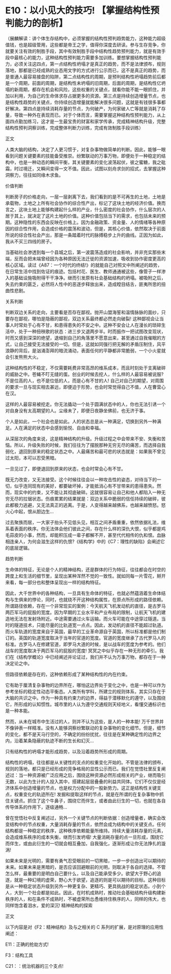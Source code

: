 # E10：以小见大的技巧! 【掌握结构性预判能力的剖析】

（展麟解读：讲个体生存结构中，必须掌握的结构性预判趋势能力，这种能力超级值钱，也是超级管用，这些都是帝王之学，值得你深度去研读。参与生存竞争，你就要关注有效的制胜手段，其中有效制胜手段中结构性趋势预判能力，就是有效手段中最核心的能力，这种结构性预判能力需要多加训练。要想掌握结构性预判能力，必须关注这四点，第一点结构性坍塌才是真正的趋势，而不是法律颁布，规则落地，那都是已经成熟的业态用文字的方式进行公示而已，这不是真正的趋势，而是普通人最容易接盘的陷阱，第二点结构性的周期，是预判结构性坍塌趋势前后都是一个周期，前面的周期，是结构性未坍塌的旧周期，后面的周期，是结构性亿坍塌的新周期，都存在机会和风险，这些权重的关键点，就看你能不能一眼抓住，并加以利用，为自己的生命体求存占据更多的资源。第三点是持续创造增量节点，也是结构性趋势的关键点，你持续创造增量就能解决很多问题，这就是有钱很多事都好解决。第四点是持续消耗存量的节点，为何破产，为何家破人亡等就是消耗了存量，导致一种外在表现而已。对于个体而言，需要掌握这种结构性预判能力，从上面四点勤加练习，这才是一生最宝贵的财富和家学传承，完成精神结构升级，完整结构性预判洞察训练，完成整体判断力训练，完成有效制胜手段训练）

正文

人类大脑的结构，决定了人更习惯于，对复杂事物做简单的判断。因此，能够一眼看到问题关键要素的技能备受推崇。纷繁联动的万事万物，即便处于一种稳定的结构中，也是一种动态的瞬间平衡，其关键要素的变化波荡起伏，彼之蜜糖，我之砒霜，时过境迁，又瞬间变得一文不值。因此，试图以刻舟求剑的招式，去掌握这种洞察力，往往如同缘木求鱼。

价值判断

判断房子的价格走向，一层一层剥离下去，我们看到的是不可再生的土地，土地是承载物，土地之上所有社会协作的综合性产出，标记了这块土地的经济价值。换而言之，这块土地上能够构建起什么样的产业，什么密度的社会协作，什么层次的人居于其上，就决定了这片土地的价值。这种价值包括当下的需求，也包括未来的预期。这种隐性的东西会反映在价格上。因为金融政策、资金量、人的情绪等各种原因的综合性作用，会造成价格的震荡和波动，但是，其核心价值，依然取决于前面所说的综合性社会产出，那是一条踏着时代的脉搏稳步上升的曲线。正因为如此，我从不买三四线的房子。

当基础社会渗透到每一个县城之后，第一波震荡造成的社会影响，并非充实那些末端，反而会把末端曾经因为各种原因无法迁徙的资源加速，吸收到协作密度更高的核心区域。读过《A87：一个时代的终结!》的就能自己对照文中所阐述的趋势，在日常生活中找到佐证的痕迹。包括村花、医生、教师通通被这些，像管子一样渗入的基础设施吸附得干干净净。继而引发原有社会基础结构的坍塌。被吸附之后，失去约束的匮乏，必然将人性中的恶逐步释放出来，造成瞠目结舌，匪夷所思的扭曲性悲剧。

关系判断

判断双边关系的走向，主要看是否存在鄙视。抛开山盟海誓和温情脉脉的面纱，只要存在鄙视，哪怕是隐蔽的鄙视，双边关系最终都必然走向破裂! 这种鄙视会让当事人时常处于心有不甘，和患得患失的不安之中。这种不安会让人在漫长的琐碎生活中，处于一种扭秧歌的状态：进三步又退两步半。时而振作一把试图改变现状，时而又感到深深的绝望，退缩到自己的角落里不愿意出来，甚至通过自我催眠的方式，让自己接受无法接受的一切。但是，这就如同强行把无解的矛盾压制住，风平浪静的背后，是汹涌澎拜的暗流涌动，表面任何的平静都非常脆弱，一个小火星就会引发熊熊大火。

这种结构性的不稳定，不仅需要耗费非常高昂的维系成本，而且时刻处于支离破碎的威胁之中。苍蝇不叮无缝的蛋。创业的时候去挖人，什么样的人最容易被说服? 不是位高的人，也不是位低的人，而是心有不甘的人! 自己对自己的期望，对周围的要求一旦与现实相去甚远，即便迫于形势，也会时常觉得自己不值，人在曹营心在汉。

这样的人最容易被挖走。你无法撬动一个处于圆满状态中的人，你也无法引诱一个对自身没有太高期望的人。尘缘未了，即便日夜静坐佛前，也无济于事。

个人是如此，一个社会也是如此。人的状态总是从一种满足，切换到另外一种满足。人在满足的状态中会感到愉悦、自由和幸福。

从深层次的角度来说，这是精神结构的升级。升级过程之中会带来不安、失衡和苦恼。所以，升级失败的时候，我们往往为了摆脱那种无穷无尽的痛苦，而选择自我弱化，退回到原来的稳定状态之中。人最痛苦和最可悲的状态就是：如果我不曾见过太阳，本可以忍受黑暗。

一旦见过了，即便退回到原来的状态，也会时常会心有不甘。

既无力改变，又无法接受。这个时候往往会以一种攻击性的姿态，对待当下的一切，似乎连同现有的美好，都要破坏掉，才能抵消心有不甘带来的患得患失。然而，现实中的约束，又不能让其彻底破碎。这就很容易让自己和他人都陷入一种无穷无尽的拉锯状态。伤痕累累的结果就是：双边关系中脆弱的信任持续的破碎，彼此都极力逃避，又无法真正的逃离。于是，人变得越来越佛系，也越来越愤怒。怒火心中起，恨从胆边生…

过去聚族而居，一大家子抬头不见低头见，相互之间矛盾重重，依然依据礼法，维系着表面的秩序。你无法体会他们彼此之间，存在什么样的深仇大恨，似乎都是鸡毛蒜皮的小事，然而，却能积压成一辈子都解不开，甚至代代相传的仇和恨。血脉相连亲人，为何会滋生这样的仇恨?《结构学》中的《C7：理性的缺陷》会阐述它的底层逻辑。

趋势判断

生命体的特征，无论是个人的精神结构，还是群体的行为特征，往往都会在时空的跨度上和生活的细节里，呈现出某种浑然不觉的一致性。就如同每一片雪花，掰开来看，每一部分也和整体呈现出一样的结构特征。

因此，大千世界中的各种结构，一旦具有生命体的特征，也就必然蕴涵着生命体结构与生俱来的悖论，同时，也就绕不开这种结构属性，在原点所形成的路径依赖。所谓路径依赖，存在一个非常现实的案例：今天航天飞机发动机的直径，是古罗马两匹军马的屁股的宽度。因为早期的工业水平和产业布局的限制，让航天飞机的建造地无法在发射场附近。中途需要通过火车运输。而火车可能在中途穿过隧道。当时的隧道技术，只能尽量的比轨道宽一点点。因此，发动机的直径不能超过轨道。而火车轨道的宽度来自于英国，最早的工业革命源自于英国，所以标准都是他们制订的。英国的轨道宽度取决于当年的官道的宽度。官道的宽度继承了古代罗马人的标准。古罗马人在修建官道，即罗马大道的时候，是以战车的宽度为参考的。他们战车的宽度取决于两匹军马的屁股的宽度! 冥冥之中似乎存在一种无形的牵引。我们在《结构学概论》中已经阐述并论证过，我们并不认为万事万物，都存在于一种决定论之中。

但路径依赖是存在的，这种依赖形成了某种结构性的内在约束。

它有助于厘清复杂事物的边界所在，哪怕这边界处于变化之中，也是一种可以作为参考坐标的稳定性动态平衡态。人类所有学科，所建立的规则体系，其实只存在于大脑的共识之中。作为一种具有约束力的边界，得益于潜移默化的遵守，以及围绕它，所形成的认知惯性。城市里的人认为遵守交通规则天经地义，看懂交通标识也是一种本能。

然而，从未在城市中生活过的人，则并不认为这些，是人的一种本能! 万千世界并不像钟表一样精准。没有人能够洞察纷繁联动的复杂事物的变化细节。但是，细节的变化，都不是天马行空的，不确定的纷纷扰扰，往往是在某种确定性的边界之内，沿着某条隐蔽的轨迹不断的生长和幻灭…

只有结构性的坍塌才能形成趋势，以及沿着趋势所形成的周期。

结构性的坍塌，往往都是从关键性的支点的权重变化开始的。不管是法律的颁布，规则的落地，都只是已经形成的竞争格局的显性公示而已。我们在觉悟社里反复阐述过：当一种资源被广泛应用之后，围绕这种资源必然形成相关的产业，继而吸引无数，以此为生计的人投入其中，搭建起层层叠叠的利益共同体。它们不仅仅是经济体系中创造增量的节点，也是权力分配中的一股新势力。这正是结构性关键支点，权重变化的轨迹所在! 发掘和提取这样的节点，就是在所谓的在复杂事物中抓住关键点。抓住了这个牛鼻子，围绕它而伴生，或者由此衍生的一切，也就在各自传导体系的作用下，逐级通畅…

曾在觉悟社中反复阐述过，另外一个关键节点的判断依据：创造增量者，确实会改变结构中的节点权重，大量消耗存量的节点，依然会成为结构中的关键支点。任何结构都是一种稳定的秩序，这种秩序依赖能量所维持。持续大量消耗存量的元素，会造成维系秩序的成本失衡，继而引发坍塌! 大量消耗存量的点一旦形成，围绕它而伴生，或由此衍生的一切就会相互叠加，自我强化，逐渐形成让你无法挣扎的漩涡!

如果未来是光明的，需要有勇气忍受眼前的一切黑暗，一步一步创造出可以期待的未来。如果未来是黑暗的，是否应该回避眼前的光明，则取决于各自的选择。不管怎么样，最重要的是明白自己要什么，以及自己能承受多少。欲望大于野心的追逐，就是一种幻境的虚荣，野心大于欲望，追逐的则是可以期待的目标。这种目标是从一种稳定状态升级到另外一种更复杂、更精巧、更具挑战的稳定状态。小到个人，大到一个社会都是如此。因此，在时机成熟时，推动社会基础结构升级构建新秩序的人，和在条件不成熟时，不被虚荣所怂恿维持住秩序的人，同样的伟大，也同样饱含着泪水，爱的深沉! 精神结构的探索

正文

以下内容是对《F2：精神结构》及与之相关的 C 系列的扩展，是对原理的应用性阐述：

E11：正确的抢劫方式!

F3：结构工具

C21：：统治机器的三个支点!